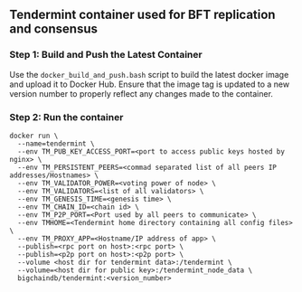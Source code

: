 <!---
Copyright © 2020 Interplanetary Database Association e.V.,
Planetmint and IPDB software contributors.
SPDX-License-Identifier: (Apache-2.0 AND CC-BY-4.0)
Code is Apache-2.0 and docs are CC-BY-4.0
--->

## Tendermint container used for BFT replication and consensus


### Step 1: Build and Push the Latest Container
Use the `docker_build_and_push.bash` script to build the latest docker image
and upload it to Docker Hub.
Ensure that the image tag is updated to a new version number to properly
reflect any changes made to the container.

### Step 2: Run the container

```
docker run \
  --name=tendermint \
  --env TM_PUB_KEY_ACCESS_PORT=<port to access public keys hosted by nginx> \
  --env TM_PERSISTENT_PEERS=<commad separated list of all peers IP addresses/Hostnames> \
  --env TM_VALIDATOR_POWER=<voting power of node> \
  --env TM_VALIDATORS=<list of all validators> \
  --env TM_GENESIS_TIME=<genesis time> \
  --env TM_CHAIN_ID=<chain id> \
  --env TM_P2P_PORT=<Port used by all peers to communicate> \
  --env TMHOME=<Tendermint home directory containing all config files> \
  --env TM_PROXY_APP=<Hostname/IP address of app> \
  --publish=<rpc port on host>:<rpc port> \
  --publish=<p2p port on host>:<p2p port> \
  --volume <host dir for tendermint data>:/tendermint \
  --volume=<host dir for public key>:/tendermint_node_data \
  bigchaindb/tendermint:<version_number>
```
